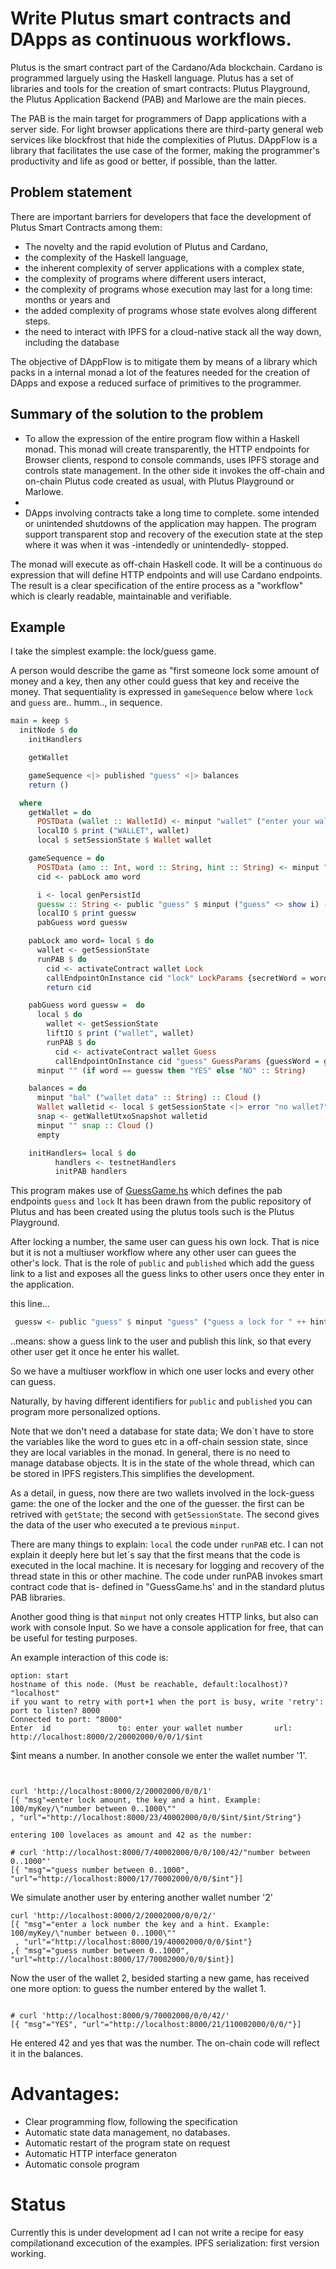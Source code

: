 Write Plutus smart contracts and DApps as continuous workflows.
===============================================================

Plutus is the smart contract part of the Cardano/Ada blockchain. Cardano is programmed larguely using the Haskell language. Plutus has a set of libraries and tools for the creation of smart contracts: Plutus Playground, the Plutus Application Backend (PAB) and Marlowe are the main pieces.

The PAB is the main target for programmers of Dapp applications with a server side. For light browser applications there are third-party general web services like blockfrost that hide the complexities of Plutus. DAppFlow is a library that facilitates the use case of the former, making the programmer's productivity and life as good or better, if possible, than the latter.

Problem statement
-----------------
There are important barriers for developers that face the development of Plutus Smart Contracts among them: 

 - The novelty and the rapid evolution of Plutus and Cardano, 
 - the complexity of the Haskell language, 
 - the inherent complexity of server applications with a complex state, 
 - the complexity of programs where different users interact,
 - the complexity of programs whose execution may last for a long time: months or years and
 - the added complexity of programs whose state evolves along different steps.
 - the need to interact with IPFS for a cloud-native stack all the way down, including the database 

The objective of DAppFlow is to mitigate them by means of a library which packs in a internal monad a lot of the features needed for the creation of DApps and  expose a reduced surface of primitives to the programmer.


Summary of the solution to the problem
---------------------------------------

- To allow the expression of the entire program flow within a Haskell monad. This monad will create transparently, the HTTP endpoints for Browser clients, respond to console commands, uses IPFS storage and controls state management. In the other side  it invokes the off-chain and on-chain Plutus code created as usual, with Plutus Playground or Marlowe.
- 
- DApps involving contracts take a long time to complete. some intended or unintended shutdowns of the application may happen. The program support transparent stop and recovery of the execution state at the step where it was when it was -intendedly or unintendedly- stopped. 

The monad will execute as off-chain Haskell code. It will be a continuous `do` expression that will define HTTP endpoints and will use Cardano endpoints. The result is a clear specification of the entire process as a "workflow" which is clearly readable, maintainable and verifiable.

Example
-------
I take the simplest example: the lock/guess game.

 A person would describe the game as "first someone lock some amount of money and a key, then any other could guess that key and receive the money. That sequentiality is expressed in  `gameSequence` below where `lock` and `guess` are.. humm.., in sequence. 

```haskell
main = keep $
  initNode $ do
    initHandlers

    getWallet

    gameSequence <|> published "guess" <|> balances 
    return ()

  where
    getWallet = do
      POSTData (wallet :: WalletId) <- minput "wallet" ("enter your wallet number" :: String)
      localIO $ print ("WALLET", wallet)
      local $ setSessionState $ Wallet wallet

    gameSequence = do
      POSTData (amo :: Int, word :: String, hint :: String) <- minput "lock" ("enter lock amount, the key and a hint. Example: 100 myKey \"word of 5 letters\"" :: String)
      cid <- pabLock amo word

      i <- local genPersistId
      guessw :: String <- public "guess" $ minput ("guess" <> show i) ("guess " <> hint)
      localIO $ print guessw
      pabGuess word guessw

    pabLock amo word= local $ do
      wallet <- getSessionState
      runPAB $ do
        cid <- activateContract wallet Lock
        callEndpointOnInstance cid "lock" LockParams {secretWord = word, amount = Ada.adaValueOf $ fromIntegral amo} -- ,lockIndex=0}
        return cid

    pabGuess word guessw =  do
      local $ do
        wallet <- getSessionState
        liftIO $ print ("wallet", wallet)
        runPAB $ do
          cid <- activateContract wallet Guess
          callEndpointOnInstance cid "guess" GuessParams {guessWord = guessw} --,guessIndex=0}
      minput "" (if word == guessw then "YES" else "NO" :: String)

    balances = do
      minput "bal" ("wallet data" :: String) :: Cloud ()
      Wallet walletid <- local $ getSessionState <|> error "no wallet?"
      snap <- getWalletUtxoSnapshot walletid
      minput "" snap :: Cloud ()
      empty

    initHandlers= local $ do
          handlers <- testnetHandlers
          initPAB handlers
```
This program makes use of [GuessGame.hs](https://github.com/agocorona/DAppFlow/blob/main/ContractExample/GuessGame.hs) which defines the pab endpoints `guess` and `lock` It has been drawn from the public repository of Plutus and has been created using the plutus tools such is the Plutus Playground.

After locking a number, the same user can guess his own lock. That is nice but it is not a multiuser workflow where any other user can guees the other's lock. That is the role of `public`  and `published` which add the guess link to a list and exposes all the guess links to other users once they enter in the application.

this line...

```haskell
 guessw <- public "guess" $ minput "guess" ("guess a lock for " ++ hint) 
```

..means: show a guess link to the user and publish this link, so that every other user get it once he enter his wallet.

So we have a multiuser workflow in which one user locks and every other can guess. 

Naturally,  by having different identifiers for `public` and `published` you can program more personalized options.

Note that we don't need a database for state data; We don´t have to store the variables like the word to gues etc in a off-chain session state, since they are local variables in the monad. In general, there is no need to manage database objects. It is in the state of the whole thread, which can be stored in IPFS registers.This simplifies the development. 

As a detail, in guess, now there are two wallets involved in the lock-guess game: the one of the locker and the one of the guesser. the first can be retrived with `getState`; the second with `getSessionState`. The second gives the data of the user who executed a te previous `minput`.

There are many things to explain: `local` the code under `runPAB` etc. I can not explain it deeply here but let´s say that the first means that the code is executed in the local machine. It is necesary for logging and recovery of the thread state in this or other machine.  The code under runPAB invokes smart contract code that is- defined in "GuessGame.hs' and in the standard plutus PAB libraries.

Another good thing is that `minput` not only creates HTTP links, but also can work with console Input. 
So we have a console application for free, that can be useful for testing purposes.

An example interaction of this code is:

```
option: start
hostname of this node. (Must be reachable, default:localhost)? "localhost"
if you want to retry with port+1 when the port is busy, write 'retry': 
port to listen? 8000
Connected to port: "8000"
Enter  id               to: enter your wallet number       url:    http://localhost:8000/2/20002000/0/0/1/$int

```
$int means a number. In another console we enter the wallet number '1'.

```


curl 'http://localhost:8000/2/20002000/0/0/1'
[{ "msg"=enter lock amount, the key and a hint. Example: 100/myKey/\"number between 0..1000\""
, "url"="http://localhost:8000/23/40002000/0/0/$int/$int/String"}

entering 100 lovelaces as amount and 42 as the number:

# curl 'http://localhost:8000/7/40002000/0/0/100/42/"number between 0..1000"'
[{ "msg"="guess number between 0..1000", "url"="http://localhost:8000/17/70002000/0/0/$int"}]
```

We simulate another user by entering another wallet number '2'

```
curl 'http://localhost:8000/2/20002000/0/0/2/'
[{ "msg"="enter a lock number the key and a hint. Example: 100/myKey/\"number between 0..1000\""
 , "url"="http://localhost:8000/19/40002000/0/0/$int"}
,{ "msg"="guess number between 0..1000", "url"=http://localhost:8000/17/70002000/0/0/$int}]
```

Now the user of the wallet 2, besided starting a new game, has received one more option: to guess the number entered by the wallet 1. 
```

# curl 'http://localhost:8000/9/70002000/0/0/42/'
[{ "msg"="YES", "url"="http://localhost:8000/21/110002000/0/0/"}]

```
He entered 42 and yes that was the number. The on-chain code will reflect it in the balances.

# Advantages:

- Clear programming flow, following the specification
- Automatic state data management, no databases.
- Automatic restart of the program state on request
- Automatic HTTP interface generaton
- Automatic console program


Status
======

Currently this is under development ad I can not write a recipe for easy compilationand excecution of the examples.
IPFS serialization: first version working.




